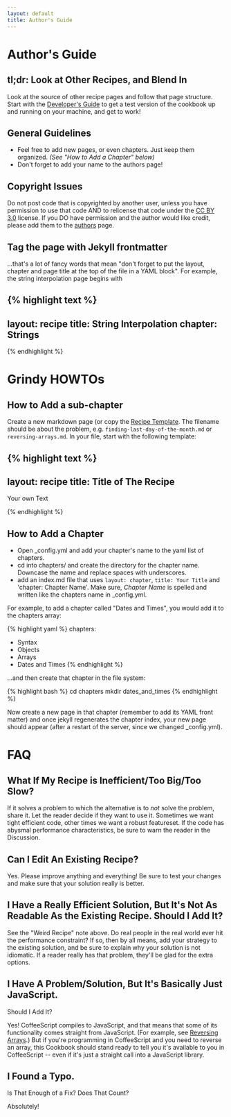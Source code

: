 ```yaml
---
layout: default
title: Author's Guide
---
```

# Author's Guide

## tl;dr: Look at Other Recipes, and Blend In

Look at the source of other recipe pages and follow that page structure.
Start with the [Developer's Guide]({{site.url}}/developers-guide) to get a test version of the cookbook up and running on your machine, and get to work!

## General Guidelines

* Feel free to add new pages, or even chapters.
Just keep them organized. *(See "How to Add a Chapter" below)*
* Don't forget to add your name to the authors page!


## Copyright Issues

Do not post code that is copyrighted by another user, unless you have permission to use that code AND to relicense that code under the [CC BY 3.0]({{site.url}}/license) license.
If you DO have permission and the author would like credit, please add them to the [authors]({{site.url}}/authors) page.


## Tag the page with Jekyll frontmatter

...that's a lot of fancy words that mean "don't forget to put the layout, chapter and page title at the top of the file in a YAML block".
For example, the string interpolation page begins with

{% highlight text %}
---
layout: recipe
title: String Interpolation
chapter: Strings
---
{% endhighlight %}


# Grindy HOWTOs

## How to Add a sub-chapter

Create a new markdown page (or copy the [Recipe Template]({{site.url}}/recipe-template).
The filename should be about the problem, e.g. `finding-last-day-of-the-month.md` or `reversing-arrays.md`.
In your file, start with the following template:

{% highlight text %}
---
layout: recipe
title: Title of The Recipe
---

Your own Text

{% endhighlight %}

## How to Add a Chapter

* Open \_config.yml and add your chapter's name to the yaml list of chapters.
* cd into chapters/ and create the directory for the chapter name.
Downcase the name and replace spaces with underscores.
* add an index.md file that uses `layout: chapter`, `title: Your Title` and 'chapter: Chapter Name'.
Make sure, *Chapter Name* is spelled and written like the chapters name in \_config.yml.

For example, to add a chapter called "Dates and Times", you would add it to the chapters array:

{% highlight yaml %}
chapters:
- Syntax
- Objects
- Arrays
- Dates and Times
{% endhighlight %}

...and then create that chapter in the file system:

{% highlight bash %}
cd chapters
mkdir dates_and_times
{% endhighlight %}

Now create a new page in that chapter (remember to add its YAML front matter) and once jekyll regenerates the chapter index, your new page should appear (after a restart of the server, since we changed \_config.yml).

# FAQ


## What If My Recipe is Inefficient/Too Big/Too Slow?

If it solves a problem to which the alternative is to _not_ solve the problem, share it.
Let the reader decide if they want to use it.
Sometimes we want tight efficient code, other times we want a robust featureset.
If the code has abysmal performance characteristics, be sure to warn the reader in the Discussion.

## Can I Edit An Existing Recipe?

Yes.
Please improve anything and everything! Be sure to test your changes and make sure that your solution really is better.

## I Have a Really Efficient Solution, But It's Not As Readable As the Existing Recipe. Should I Add It?

See the "Weird Recipe" note above.
Do real people in the real world ever hit the performance constraint? If so, then by all means, add your strategy to the existing solution, and be sure to explain why your solution is not idiomatic.
If a reader really has that problem, they'll be glad for the extra options.

## I Have A Problem/Solution, But It's Basically Just JavaScript.
Should I Add It?

Yes! CoffeeScript compiles to JavaScript, and that means that some of its functionality comes straight from JavaScript. (For example, see [Reversing Arrays]({{site.url}}/chapters/arrays/reversing-arrays).) But if you're programming in CoffeeScript and you need to reverse an array, this Cookbook should stand ready to tell you it's available to you in CoffeeScript -- even if it's just a straight call into a JavaScript library.

## I Found a Typo.
Is That Enough of a Fix? Does That Count?

Absolutely!
